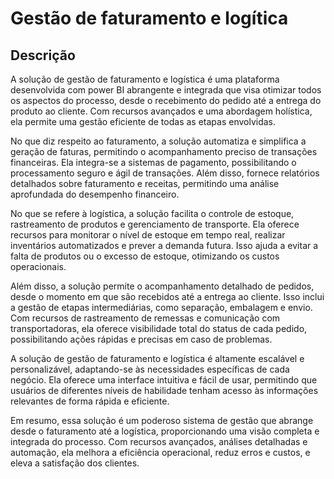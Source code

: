 # Gestão de faturamento e logítica
## Descrição
A solução de gestão de faturamento e logística é uma plataforma desenvolvida com  power BI abrangente e integrada que visa otimizar todos os aspectos do processo, desde o recebimento do pedido até a entrega do produto ao cliente. Com recursos avançados e uma abordagem holística, ela permite uma gestão eficiente de todas as etapas envolvidas.

No que diz respeito ao faturamento, a solução automatiza e simplifica a geração de faturas, permitindo o acompanhamento preciso de transações financeiras. Ela integra-se a sistemas de pagamento, possibilitando o processamento seguro e ágil de transações. Além disso, fornece relatórios detalhados sobre faturamento e receitas, permitindo uma análise aprofundada do desempenho financeiro.

No que se refere à logística, a solução facilita o controle de estoque, rastreamento de produtos e gerenciamento de transporte. Ela oferece recursos para monitorar o nível de estoque em tempo real, realizar inventários automatizados e prever a demanda futura. Isso ajuda a evitar a falta de produtos ou o excesso de estoque, otimizando os custos operacionais.

Além disso, a solução permite o acompanhamento detalhado de pedidos, desde o momento em que são recebidos até a entrega ao cliente. Isso inclui a gestão de etapas intermediárias, como separação, embalagem e envio. Com recursos de rastreamento de remessas e comunicação com transportadoras, ela oferece visibilidade total do status de cada pedido, possibilitando ações rápidas e precisas em caso de problemas.

A solução de gestão de faturamento e logística é altamente escalável e personalizável, adaptando-se às necessidades específicas de cada negócio. Ela oferece uma interface intuitiva e fácil de usar, permitindo que usuários de diferentes níveis de habilidade tenham acesso às informações relevantes de forma rápida e eficiente.

Em resumo, essa solução é um poderoso sistema de gestão que abrange desde o faturamento até a logística, proporcionando uma visão completa e integrada do processo. Com recursos avançados, análises detalhadas e automação, ela melhora a eficiência operacional, reduz erros e custos, e eleva a satisfação dos clientes.
